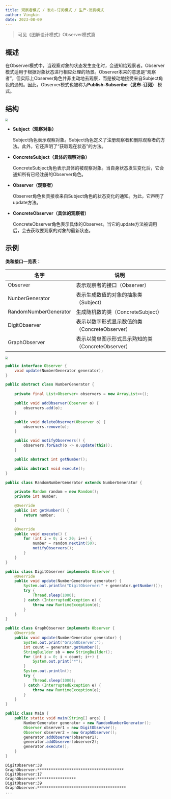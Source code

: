 ```yaml
---
title: 观察者模式 / 发布-订阅模式 / 生产-消费模式
author: Vingkin
date: 2023-08-09
---
```


> 可见《图解设计模式》Observer模式篇

## 概述

在Observer模式中，当观察对象的状态发生变化时，会通知给观察者。Observer模式适用于根据对象状态进行相应处理的场景。Observer本来的意思是“观察者”，但实际上Observer角色并非主动地去观察，而是被动地接受来自Subject角色的通知。因此，Observer模式也被称为**Publish-Subscribe（发布-订阅）** 模式。

## 结构

<img src="https://vingkin-1304361015.cos.ap-shanghai.myqcloud.com/img/%E5%BE%AE%E4%BF%A1%E6%88%AA%E5%9B%BE_20230810094722.png" style="zoom:50%;" />

* **Subject（观察对象）**

  Subject角色表示观察对象。Subject角色定义了注册观察者和删除观察者的方法。此外，它还声明了“获取现在状态”的方法。

* **ConcreteSubject（具体的观察对象）**

  ConcreteSubject角色表示具体的被观察对象。当自身状态发生变化后，它会通知所有已经注册的Observer角色。

* **Observer（观察者）**

  Observer角色负责接收来自Subject角色的状态变化的通知。为此，它声明了update方法。

* **ConcreteObserver（具体的观察者）**

  ConcreteObserver角色表示具体的Observer。当它的update方法被调用后，会去获取要观察的对象的最新状态。

## 示例

**类和接口一览表：**

| 名字                  | 说明                                               |
| --------------------- | -------------------------------------------------- |
| Observer              | 表示观察者的接口（Observer）                       |
| NunberGenerator       | 表示生成数值的对象的抽象类（Subject）              |
| RandomNumberGenerator | 生成随机数的类（ConcreteSubject）                  |
| DigitObserver         | 表示以数字形式显示数值的类（ConcreteObserver）     |
| GraphObserver         | 表示以简单图示形式显示熟知的类（ConcreteObserver） |

<img src="https://vingkin-1304361015.cos.ap-shanghai.myqcloud.com/img/%E5%BE%AE%E4%BF%A1%E6%88%AA%E5%9B%BE_20230810094917.png" style="zoom:50%;" />

```java
public interface Observer {
    void update(NumberGenerator generator);
}
```

```java
public abstract class NumberGenerator {
    
    private final List<Observer> observers = new ArrayList<>();

    public void addObserver(Observer o) {
        observers.add(o);
    }

    public void deleteObserver(Observer o) {
        observers.remove(o);
    }

    public void notifyObservers() {
        observers.forEach(o -> o.update(this));
    }

    public abstract int getNumber();

    public abstract void execute();
}
```

```java
public class RandomNumberGenerator extends NumberGenerator {

    private Random random = new Random();
    private int number;

    @Override
    public int getNumber() {
        return number;
    }

    @Override
    public void execute() {
        for (int i = 0; i < 20; i++) {
            number = random.nextInt(50);
            notifyObservers();
        }
    }
}
```

```java
public class DigitObserver implements Observer {
    @Override
    public void update(NumberGenerator generator) {
        System.out.println("DigitObserver:" + generator.getNumber());
        try {
            Thread.sleep(1000);
        } catch (InterruptedException e) {
            throw new RuntimeException(e);
        }
    }
}
```

```java
public class GraphObserver implements Observer {
    @Override
    public void update(NumberGenerator generator) {
        System.out.print("GraphObserver:");
        int count = generator.getNumber();
        StringBuilder sb = new StringBuilder();
        for (int i = 0; i < count; i++) {
            System.out.print("*");
        }
        System.out.println();
        try {
            Thread.sleep(1000);
        } catch (InterruptedException e) {
            throw new RuntimeException(e);
        }
    }
}
```

```java
public class Main {
    public static void main(String[] args) {
        NumberGenerator generator = new RandomNumberGenerator();
        Observer observer1 = new DigitObserver();
        Observer observer2 = new GraphObserver();
        generator.addObserver(observer1);
        generator.addObserver(observer2);
        generator.execute();
    }
}
```

```
DigitObserver:38
GraphObserver:**************************************
DigitObserver:17
GraphObserver:*****************
DigitObserver:39
GraphObserver:***************************************
...
```

